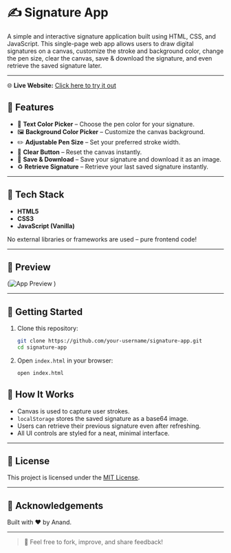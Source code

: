 # ✍️ Signature App

A simple and interactive signature application built using HTML, CSS, and JavaScript. This single-page web app allows users to draw digital signatures on a canvas, customize the stroke and background color, change the pen size, clear the canvas, save & download the signature, and even retrieve the saved signature later.

---
🌐 **Live Website:** [Click here to try it out](https://ryhthm09.github.io/Signature-App/)


## 🚀 Features

- 🎨 **Text Color Picker** – Choose the pen color for your signature.
- 🖼️ **Background Color Picker** – Customize the canvas background.
- ✏️ **Adjustable Pen Size** – Set your preferred stroke width.
- 🧹 **Clear Button** – Reset the canvas instantly.
- 💾 **Save & Download** – Save your signature and download it as an image.
- ♻️ **Retrieve Signature** – Retrieve your last saved signature instantly.

---

## 🔧 Tech Stack

- **HTML5**
- **CSS3**
- **JavaScript (Vanilla)**

No external libraries or frameworks are used – pure frontend code!

---

## 📸 Preview

(![App Preview](https://github.com/user-attachments/assets/1995850f-b410-4272-97ac-4d1b3d125e8b)
)

---

## 📂 Getting Started

1. Clone this repository:
   ```bash
   git clone https://github.com/your-username/signature-app.git
   cd signature-app
   ```
2. Open `index.html` in your browser:
   ```bash
   open index.html
   ```
## 📝 How It Works

- Canvas is used to capture user strokes.
- `localStorage` stores the saved signature as a base64 image.
- Users can retrieve their previous signature even after refreshing.
- All UI controls are styled for a neat, minimal interface.

---

## 📄 License

This project is licensed under the [MIT License](LICENSE).

---

## 🙌 Acknowledgements

Built with ❤️ by Anand.

---

> 🔗 Feel free to fork, improve, and share feedback!

